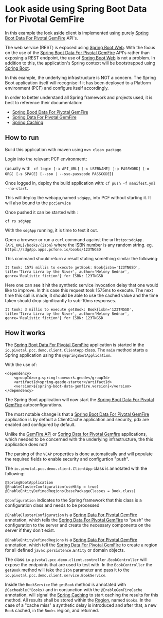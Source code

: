 # Look aside using Spring Boot Data for Pivotal GemFire
In this example the look aside client is implemented using purely  [Spring Boot Data For Pivotal GemFire](https://github.com/spring-projects/spring-boot-data-geode) API's.

The web service (REST) is exposed using [Spring Boot Web](). With the focus on the use of the [Spring Boot Data For Pivotal GemFire](https://github.com/spring-projects/spring-boot-data-geode) API's 
rather than exposing a REST endpoint, the use of [Spring Boot Web]() is not a problem. In addition to this, the application's Spring context
will be bootstrapped using [Spring Boot](). 

In this example, the underlying infrastructure is NOT a concern. The Spring Boot application itself will recognise if it 
has been deployed to a Platform environment (PCF) and configure itself accordingly.

In order to better understand all Spring framework and projects used, it is best to reference their documentation:
* [Spring Bood Data For Pivotal GemFire](https://docs.spring.io/autorepo/docs/spring-boot-data-geode-build/1.1.0.BUILD-SNAPSHOT/reference/html5/)
* [Spring Data For Pivotal GemFire](https://spring.io/projects/spring-data-gemfire)
* [Spring Caching](https://docs.spring.io/spring-boot/docs/current/reference/html/boot-features-caching.html)

## How to run

Build this application with maven using `mvn clean package`.

Login into the relevant PCF environment: 

(usually with ` cf login [-a API_URL] [-u USERNAME] [-p PASSWORD] [-o ORG] [-s SPACE] [--sso | --sso-passcode PASSCODE]`)

Once logged in, deploy the build application with: `cf push -f manifest.yml --no-start`. 

This will deploy the webapp,named `sdgApp`, into PCF without starting it. It will also bound to the `pccService`

Once pushed it can be started with :

`cf rs sdgApp`

With the `sdgApp` running, it is time to test it out.

Open a browser or run a `curl` command against the url `https:sdgApp.{API_URL}/books/{isbn}` where the ISBN number is any random string. 
eg. `https://sdgApp.apps.pcfone.io/books/123TNGSD`

This command should return a result stating something similar the following:

`It took: 1575 millis to execute getBook: Book{isbn='123TNGSD', title='Tirra Lirra by the River', author='Melony Bednar', genre='Realistic fiction'} for ISBN: 123TNGSD`

Here one can see it hit the synthetic service invocation delay that one would like to improve. In this case this request took 1575ms to execute.
The next time this call is made, it should be able to use the cached value and the time taken should drop significantly to sub-10ms responses.

`It took: 3 millis to execute getBook: Book{isbn='123TNGSD', title='Tirra Lirra by the River', author='Melony Bednar', genre='Realistic fiction'} for ISBN: 123TNGSD`

## How it works
The [Spring Boot Data For Pivotal GemFire](https://docs.spring.io/autorepo/docs/spring-boot-data-geode-build/1.1.0.BUILD-SNAPSHOT/reference/html5/) 
application is started in the `io.pivotal.pcc.demo.client.ClientApp` class. The `main` method starts a Spring application using the `@SpringBootApplication`.

With the use of:
```
<dependency>
	<groupId>org.springframework.geode</groupId>
	<artifactId>spring-geode-starter</artifactId>
	<version>${spring-boot-data-gemfire.version}</version>
</dependency>
```
The Spring Boot application will now start the [Spring Boot Data For Pivotal GemFire](https://github.com/spring-projects/spring-boot-data-geode) autoconfigurations.

The most notable change is that a [Spring Boot Data For Pivotal GemFire](https://github.com/spring-projects/spring-boot-data-geode) 
application is by default a ClientCache application and security, pdx are enabled and configured by default.

Unlike the [GemFire API](https://github.com/kohlmu-pivotal/PCCDemo/tree/using-GemFireAPI) or [Spring Data for Pivotal Gemfire](https://github.com/kohlmu-pivotal/PCCDemo/tree/using-SDG) applications, 
which needed to be concerned with the underlying infrastructure, the this application does not! 

The parsing of the `VCAP` properties is done automatically and will populate the required fields to enable security and configurtion "push".

The `io.pivotal.pcc.demo.client.ClientApp` class is annotated with the following:
```
@SpringBootApplication
@EnableClusterConfiguration(useHttp = true)
@EnableEntityDefinedRegions(basePackageClasses = Book.class)
```

`@Configuration` indicates to the Spring framework that this class is a configuration class and needs to be processed

`@EnableClusterConfiguration` is a [Spring Data For Pivotal GemFire](https://spring.io/projects/spring-data-gemfire) annotation, which tells the [Spring Data For Pivotal GemFire](https://spring.io/projects/spring-data-gemfire) to
"push" the configuration to the server and create the necessary components on the server if they don't exist.

`@EnableEntityDefinedRegions` is a [Spring Data For Pivotal GemFire](https://spring.io/projects/spring-data-gemfire) annotation, which tell the [Spring Data For Pivotal GemFire](https://spring.io/projects/spring-data-gemfire) to
create a region for all defined `javax.persistence.Entity` or domain objects.

The class `io.pivotal.pcc.demo.client.controller.BookController` will expose the endpoints that are used to test with. In the `BookController` the 
`getBook` method will take the `isbn` parameter and pass it to the `io.pivotal.pcc.demo.client.service.BookService`.

Inside the `BookService` the `getBook` method is annotated with `@Cacheable("Books)` and in conjunction with the `@EnableGemFireCache` annotation, will signal the 
[Spring Caching](https://docs.spring.io/spring-boot/docs/current/reference/html/boot-features-caching.html) to start caching the results for this method.
All results shall be stored within the [Region](https://gemfire.docs.pivotal.io/98/geode/basic_config/data_regions/chapter_overview.html), named `Books`. 
In the case of a "cache miss" a synthetic delay is introduced and after that, a new `Book` cached, in the `Books` region, and returned.


